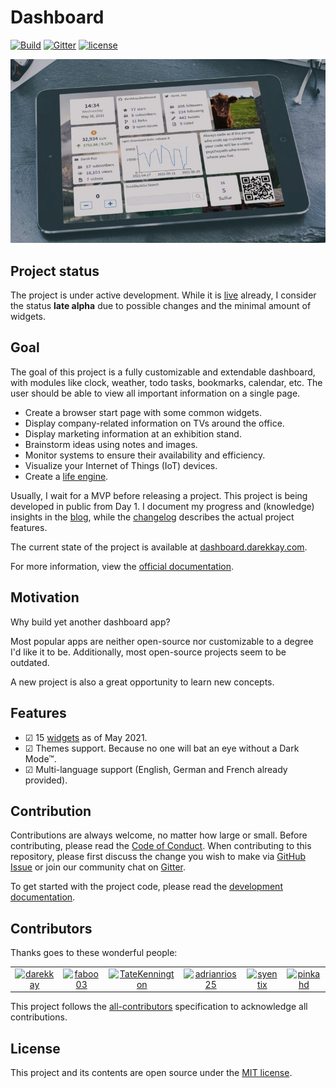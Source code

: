 # Dashboard

[![Build](https://img.shields.io/github/workflow/status/darekkay/dashboard/Continuous%20Integration/master?style=flat-square)](https://github.com/darekkay/dashboard/actions)
[![Gitter](https://img.shields.io/gitter/room/darekkay/dashboard?style=flat-square)](https://gitter.im/darekkay-dashboard/community)
[![license](https://img.shields.io/badge/license-MIT-green?style=flat-square)](https://github.com/darekkay/dashboard/blob/master/LICENSE)

<div align="center">

![](docs/assets/img/dashboard.jpg)

</div>

## Project status

The project is under active development. While it is [live](https://dashboard.darekkay.com) already, I consider the status **late alpha** due to possible changes and the minimal amount of widgets.

## Goal

The goal of this project is a fully customizable and extendable dashboard, with modules like clock, weather, todo tasks, bookmarks, calendar, etc. The user should be able to view all important information on a single page.

- Create a browser start page with some common widgets.
- Display company-related information on TVs around the office.
- Display marketing information at an exhibition stand.
- Brainstorm ideas using notes and images.
- Monitor systems to ensure their availability and efficiency.
- Visualize your Internet of Things (IoT) devices.
- Create a [life engine](https://github.com/samsquire/ideas#5-life-engine).

Usually, I wait for a MVP before releasing a project. This project is being developed in public from Day 1. I document my progress and (knowledge) insights in the [blog](https://dashboard.darekkay.com/docs/blog/), while the [changelog](https://dashboard.darekkay.com/docs/changelog/) describes the actual project features.

The current state of the project is available at [dashboard.darekkay.com](https://dashboard.darekkay.com).

For more information, view the [official documentation](https://dashboard.darekkay.com/docs/).

## Motivation

Why build yet another dashboard app?

Most popular apps are neither open-source nor customizable to a degree I'd like it to be. Additionally, most open-source projects seem to be outdated.

A new project is also a great opportunity to learn new concepts.

## Features

- ☑ 15 [widgets](https://dashboard.darekkay.com/docs/widgets/) as of May 2021.
- ☑ Themes support. Because no one will bat an eye without a Dark Mode™.
- ☑ Multi-language support (English, German and French already provided).

## Contribution

Contributions are always welcome, no matter how large or small. Before contributing, please read the [Code of Conduct](./CODE_OF_CONDUCT.md). When contributing to this repository, please first discuss the change you wish to make via [GitHub Issue](https://github.com/darekkay/dashboard/issues/new) or join our community chat on [Gitter](https://gitter.im/darekkay-dashboard/community).

To get started with the project code, please read the [development documentation](https://dashboard.darekkay.com/docs/development/).

## Contributors

Thanks goes to these wonderful people:

<!-- ALL-CONTRIBUTORS-LIST:START - Do not remove or modify this section -->
<!-- prettier-ignore-start -->
<!-- markdownlint-disable -->
<table>
  <tr>
    <td align="center"><a href='https://darekkay.com/' title='darekkay is awesome!'><img src='https://avatars0.githubusercontent.com/u/3101914?v=4' alt='darekkay' width='50px' /></a></td>
    <td align="center"><a href='https://github.com/faboo03' title='faboo03 is awesome!'><img src='https://avatars3.githubusercontent.com/u/421979?v=4' alt='faboo03' width='50px' /></a></td>
    <td align="center"><a href='https://github.com/TateKennington' title='TateKennington is awesome!'><img src='https://avatars0.githubusercontent.com/u/27887751?v=4' alt='TateKennington' width='50px' /></a></td>
    <td align="center"><a href='http://adrianriosweb.com/' title='adrianrios25 is awesome!'><img src='https://avatars1.githubusercontent.com/u/12592624?v=4' alt='adrianrios25' width='50px' /></a></td>
    <td align="center"><a href='https://github.com/syentix' title='syentix is awesome!'><img src='https://avatars3.githubusercontent.com/u/43079612?v=4' alt='syentix' width='50px' /></a></td>
    <td align="center"><a href='https://alexandru-pinca.me' title='pinkahd is awesome!'><img src='https://avatars.githubusercontent.com/u/1828242?v=4' alt='pinkahd' width='50px' /></a></td>
  </tr>
</table>

<!-- markdownlint-restore -->
<!-- prettier-ignore-end -->

<!-- ALL-CONTRIBUTORS-LIST:END -->

This project follows the [all-contributors](https://allcontributors.org) specification to acknowledge all contributions.


## License

This project and its contents are open source under the [MIT license](LICENSE).
